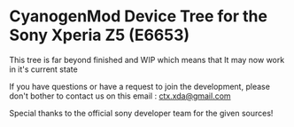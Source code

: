 # CyanogenMod Device Tree for the Sony Xperia Z5 (E6653)

This tree is far beyond finished and WIP which means that It may now work in it's current state

If you have questions or have a request to join the development, please don't bother to contact us on this email : ctx.xda@gmail.com

Special thanks to the official sony developer team for the given sources!
